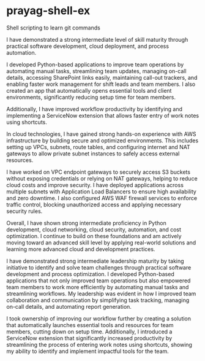 # prayag-shell-ex
Shell scripting to learn git commands


I have demonstrated a strong intermediate level of skill maturity through practical software development, cloud deployment, and process automation.

I developed Python-based applications to improve team operations by automating manual tasks, streamlining team updates, managing on-call details, accessing SharePoint links easily, maintaining call-out trackers, and enabling faster work management for shift leads and team members. I also created an app that automatically opens essential tools and client environments, significantly reducing setup time for team members.

Additionally, I have improved workflow productivity by identifying and implementing a ServiceNow extension that allows faster entry of work notes using shortcuts.

In cloud technologies, I have gained strong hands-on experience with AWS infrastructure by building secure and optimized environments. This includes setting up VPCs, subnets, route tables, and configuring internet and NAT gateways to allow private subnet instances to safely access external resources.

I have worked on VPC endpoint gateways to securely access S3 buckets without exposing credentials or relying on NAT gateways, helping to reduce cloud costs and improve security. I have deployed applications across multiple subnets with Application Load Balancers to ensure high availability and zero downtime. I also configured AWS WAF firewall services to enforce traffic control, blocking unauthorized access and applying necessary security rules.

Overall, I have shown strong intermediate proficiency in Python development, cloud networking, cloud security, automation, and cost optimization. I continue to build on these foundations and am actively moving toward an advanced skill level by applying real-world solutions and learning more advanced cloud and development practices.


I have demonstrated strong intermediate leadership maturity by taking initiative to identify and solve team challenges through practical software development and process optimization. I developed Python-based applications that not only improved team operations but also empowered team members to work more efficiently by automating manual tasks and streamlining workflows. My leadership was evident in how I improved team collaboration and communication by simplifying task tracking, managing on-call details, and automating report generation.

I took ownership of improving our workflow further by creating a solution that automatically launches essential tools and resources for team members, cutting down on setup time. Additionally, I introduced a ServiceNow extension that significantly increased productivity by streamlining the process of entering work notes using shortcuts, showing my ability to identify and implement impactful tools for the team.



  
